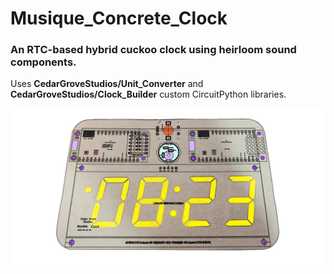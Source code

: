 # Musique_Concrete_Clock
 
### An RTC-based hybrid cuckoo clock using heirloom sound components.

Uses __CedarGroveStudios/Unit_Converter__ and __CedarGroveStudios/Clock_Builder__ custom CircuitPython libraries.
 
![Clock_MiniM4](https://github.com/CedarGroveStudios/Clock_MiniM4/blob/master/photos%20and%20graphics/Clock_MiniM4_social.jpg)
